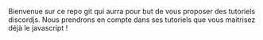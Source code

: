 Bienvenue sur ce repo git qui aurra pour but de vous proposer des tutoriels discordjs.
Nous prendrons en compte dans ses tutoriels que vous maitrisez déjà le javascript !
